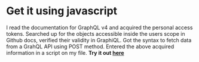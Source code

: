 # Get it using javascript
I read the documentation for GraphQL v4 and acquired the personal access tokens. Searched up for the objects accessible inside the users scope in Github docs, verified their validity in GraphiQL. Got the syntax to fetch data from a GrahQL API using POST method. Entered the above acquired information in a script on my file.
**Try it out [here](https://github-usersearch.000webhostapp.com)**
